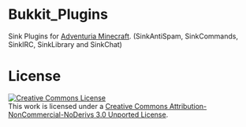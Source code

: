 Bukkit_Plugins
==============

Sink Plugins for <a href="http://adventuria.eu">Adventuria Minecraft</a>.
(SinkAntiSpam, SinkCommands, SinkIRC, SinkLibrary and SinkChat)

License
==============
<a rel="license" href="http://creativecommons.org/licenses/by-nc-nd/3.0/"><img alt="Creative Commons License" style="border-width:0" src="http://i.creativecommons.org/l/by-nc-nd/3.0/88x31.png" /></a><br />This work is licensed under a <a rel="license" href="http://creativecommons.org/licenses/by-nc-nd/3.0/">Creative Commons Attribution-NonCommercial-NoDerivs 3.0 Unported License</a>.
